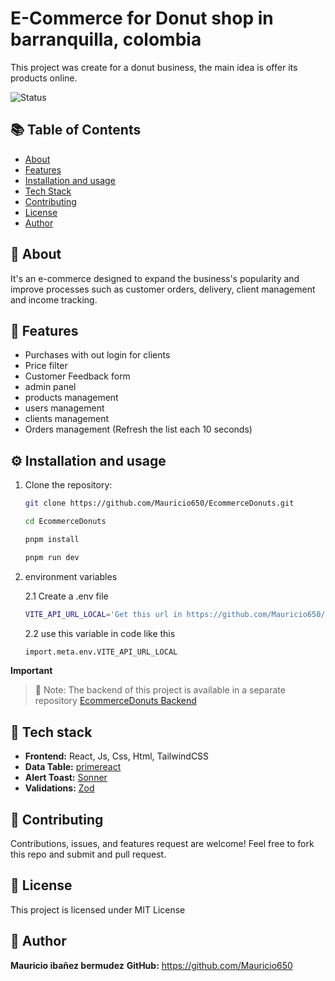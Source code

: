 # E-Commerce for Donut shop in barranquilla, colombia

This project was create for a donut business, the main idea is offer its products online.

![Status](https://img.shields.io/badge/finished-green?style=for-the-badge)

## 📚 Table of Contents
- [About](#-about)
- [Features](#-features)
- [Installation and usage](#-installation-and-usage)
- [Tech Stack](#-tech-stack)
- [Contributing](#-contributing)
- [License](#-license)
- [Author](#-author)


## 🧠 About

It's an e-commerce designed to expand the business's popularity and improve processes such as customer orders, delivery, client management and income tracking.



## 🌟 Features

- Purchases with out login for clients
- Price filter
- Customer Feedback form
- admin panel
- products management
- users management
- clients management
- Orders management (Refresh the list each 10 seconds)


## ⚙️ Installation and usage

1. Clone the repository:
   ```bash
   git clone https://github.com/Mauricio650/EcommerceDonuts.git
   
   cd EcommerceDonuts

   pnpm install

   pnpm run dev
   ```

2. environment variables

    2.1 Create a .env file

    ```bash
    VITE_API_URL_LOCAL='Get this url in https://github.com/Mauricio650/EcommerceDonutsBakend'
    ```

    2.2 use this variable in code like this

    ```bash
    import.meta.env.VITE_API_URL_LOCAL
    ```

**Important**

>  🧩 Note: The backend of this project is available in a separate repository
> [EcommerceDonuts Backend](https://github.com/Mauricio650/EcommerceDonutsBakend)

## 🧰 Tech stack

- **Frontend:** React, Js, Css, Html, TailwindCSS
- **Data Table:** [primereact](https://primereact.org/datatable/)
- **Alert Toast:** [Sonner](https://github.com/emilkowalski/sonner)
- **Validations:** [Zod](https://zod.dev/)


## 🤝 Contributing

Contributions, issues, and features request are welcome!
Feel free to fork this repo and submit and pull request.


## 📄 License

This project is licensed under MIT License


## 👤 Author

**Mauricio ibañez bermudez**
**GitHub:** https://github.com/Mauricio650
